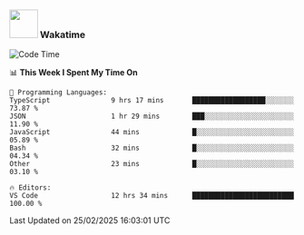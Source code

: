 ### <img src="https://media.giphy.com/media/VgCDAzcKvsR6OM0uWg/giphy.gif" width="50"> Wakatime

  <!--START_SECTION:waka-->
![Code Time](http://img.shields.io/badge/Code%20Time-1%2C505%20hrs%2020%20mins-blue)

📊 **This Week I Spent My Time On** 

```text
💬 Programming Languages: 
TypeScript               9 hrs 17 mins       ██████████████████░░░░░░░   73.87 % 
JSON                     1 hr 29 mins        ███░░░░░░░░░░░░░░░░░░░░░░   11.90 % 
JavaScript               44 mins             █░░░░░░░░░░░░░░░░░░░░░░░░   05.89 % 
Bash                     32 mins             █░░░░░░░░░░░░░░░░░░░░░░░░   04.34 % 
Other                    23 mins             █░░░░░░░░░░░░░░░░░░░░░░░░   03.10 % 

🔥 Editors: 
VS Code                  12 hrs 34 mins      █████████████████████████   100.00 % 
```


 Last Updated on 25/02/2025 16:03:01 UTC
<!--END_SECTION:waka-->
